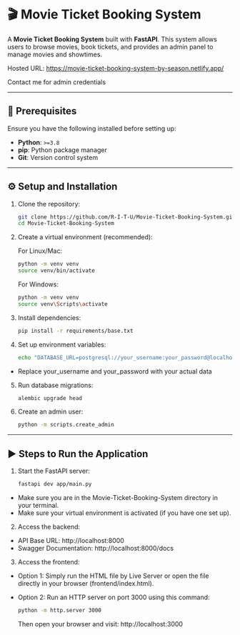 # 🎬 Movie Ticket Booking System

A **Movie Ticket Booking System** built with **FastAPI**. This system allows users to browse movies, book tickets, and provides an admin panel to manage movies and showtimes.

Hosted URL:
https://movie-ticket-booking-system-by-season.netlify.app/

Contact me for admin credentials

---

## 📌 Prerequisites

Ensure you have the following installed before setting up:

- **Python**: `>=3.8`
- **pip**: Python package manager
- **Git**: Version control system

---

## ⚙️ Setup and Installation

1. Clone the repository:
   ```bash
   git clone https://github.com/R-I-T-U/Movie-Ticket-Booking-System.git  
   cd Movie-Ticket-Booking-System
   ```
2. Create a virtual environment (recommended):

   For Linux/Mac:
   ```bash
   python -m venv venv  
   source venv/bin/activate
   ```
   
   For Windows:
   ```bash
   python -m venv venv  
   source venv\Scripts\activate
   ```

3. Install dependencies:
   ```bash
   pip install -r requirements/base.txt
   ```

4. Set up environment variables:
   ```bash 
   echo "DATABASE_URL=postgresql://your_username:your_password@localhost:5432/movie_booking" > .env
   ```
- Replace your_username and your_password with your actual data
   
5. Run database migrations:
    ```bash
    alembic upgrade head
    ```

6. Create an admin user:
    ```bash
    python -m scripts.create_admin
    ```
    
---

## ▶️ Steps to Run the Application

1. Start the FastAPI server:
   ```bash
   fastapi dev app/main.py
   ```
- Make sure you are in the Movie-Ticket-Booking-System directory in your terminal.
- Make sure your virtual environment is activated (if you have one set up).

2. Access the backend:  
- API Base URL: http://localhost:8000  
- Swagger Documentation: http://localhost:8000/docs

3. Access the frontend:  
- Option 1: Simply run the HTML file by Live Server or open the file directly in your browser (frontend/index.html).
  
- Option 2: Run an HTTP server on port 3000 using this command:
  ```bash
  python -m http.server 3000
  ```
  Then open your browser and visit:
  http://localhost:3000 
